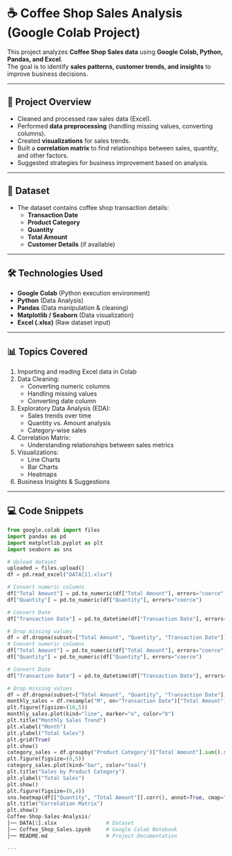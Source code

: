 # ☕ Coffee Shop Sales Analysis (Google Colab Project)

This project analyzes **Coffee Shop Sales data** using **Google Colab, Python, Pandas, and Excel**.  
The goal is to identify **sales patterns, customer trends, and insights** to improve business decisions.  

---

## 📌 Project Overview
- Cleaned and processed raw sales data (Excel).
- Performed **data preprocessing** (handling missing values, converting columns).
- Created **visualizations** for sales trends.
- Built a **correlation matrix** to find relationships between sales, quantity, and other factors.
- Suggested strategies for business improvement based on analysis.

---

## 📂 Dataset
- The dataset contains coffee shop transaction details:
  - **Transaction Date**
  - **Product Category**
  - **Quantity**
  - **Total Amount**
  - **Customer Details** (if available)

---

## 🛠️ Technologies Used
- **Google Colab** (Python execution environment)
- **Python** (Data Analysis)
- **Pandas** (Data manipulation & cleaning)
- **Matplotlib / Seaborn** (Data visualization)
- **Excel (.xlsx)** (Raw dataset input)

---

## 📊 Topics Covered
1. Importing and reading Excel data in Colab  
2. Data Cleaning:
   - Converting numeric columns
   - Handling missing values
   - Converting date column  
3. Exploratory Data Analysis (EDA):
   - Sales trends over time
   - Quantity vs. Amount analysis
   - Category-wise sales  
4. Correlation Matrix:
   - Understanding relationships between sales metrics  
5. Visualizations:
   - Line Charts
   - Bar Charts
   - Heatmaps  
6. Business Insights & Suggestions  

---

## 💻 Code Snippets
```python
from google.colab import files
import pandas as pd
import matplotlib.pyplot as plt
import seaborn as sns

# Upload dataset
uploaded = files.upload()
df = pd.read_excel("DATA[1].xlsx")

# Convert numeric columns
df["Total Amount"] = pd.to_numeric(df["Total Amount"], errors="coerce")
df["Quantity"] = pd.to_numeric(df["Quantity"], errors="coerce")

# Convert Date
df["Transaction Date"] = pd.to_datetime(df["Transaction Date"], errors="coerce")

# Drop missing values
df = df.dropna(subset=["Total Amount", "Quantity", "Transaction Date"])
# Convert numeric columns
df["Total Amount"] = pd.to_numeric(df["Total Amount"], errors="coerce")
df["Quantity"] = pd.to_numeric(df["Quantity"], errors="coerce")

# Convert Date
df["Transaction Date"] = pd.to_datetime(df["Transaction Date"], errors="coerce")

# Drop missing values
df = df.dropna(subset=["Total Amount", "Quantity", "Transaction Date"])
monthly_sales = df.resample("M", on="Transaction Date")["Total Amount"].sum()
plt.figure(figsize=(10,5))
monthly_sales.plot(kind="line", marker="o", color="b")
plt.title("Monthly Sales Trend")
plt.xlabel("Month")
plt.ylabel("Total Sales")
plt.grid(True)
plt.show()
category_sales = df.groupby("Product Category")["Total Amount"].sum().sort_values(ascending=False)
plt.figure(figsize=(8,5))
category_sales.plot(kind="bar", color="teal")
plt.title("Sales by Product Category")
plt.ylabel("Total Sales")
plt.show()
plt.figure(figsize=(6,4))
sns.heatmap(df[["Quantity", "Total Amount"]].corr(), annot=True, cmap="coolwarm", linewidths=0.5)
plt.title("Correlation Matrix")
plt.show()
Coffee-Shop-Sales-Analysis/
│── DATA[1].xlsx                # Dataset
│── Coffee_Shop_Sales.ipynb     # Google Colab Notebook
│── README.md                   # Project Documentation

---


